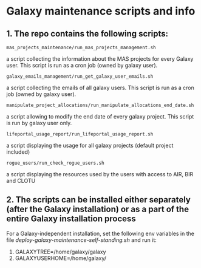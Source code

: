 
# Galaxy maintenance scripts and info

## 1. The repo contains the following scripts:

    mas_projects_maintenance/run_mas_projects_management.sh
    
a script collecting the information about the MAS projects for every 
Galaxy user. This script is run as a cron job (owned by galaxy user). 

    galaxy_emails_management/run_get_galaxy_user_emails.sh

a script collecting the emails of all galaxy users. This script is 
run as a cron job (owned by galaxy user). 

    manipulate_project_allocations/run_manipulate_allocations_end_date.sh

a script allowing to modify the end date of every galaxy project. 
This script is run by galaxy user only.

    lifeportal_usage_report/run_lifeportal_usage_report.sh

a script displaying the usage for all galaxy projects (default project
included)

    rogue_users/run_check_rogue_users.sh

a script displaying the resources used by the users with access to AIR, BIR and CLOTU


## 2. The scripts can be installed either separately (after the Galaxy installation) or as a part of the entire Galaxy installation process

For a Galaxy-independent installation, set the following env variables in the file _deploy-galaxy-maintenance-self-standing.sh_ and run it: 

1. GALAXYTREE=/home/galaxy/galaxy
2. GALAXYUSERHOME=/home/galaxy/
